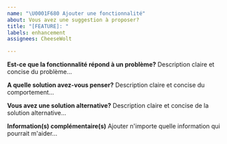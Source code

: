 ```yaml
---
name: "\U0001F680 Ajouter une fonctionnalité"
about: Vous avez une suggestion à proposer?
title: "[FEATURE]: "
labels: enhancement
assignees: CheeseWolt

---
```


**Est-ce que la fonctionnalité répond à un problème?**
Description claire et concise du problème…

**A quelle solution avez-vous penser?**
Description claire et concise du comportement…

**Vous avez une solution alternative?**
Description claire et concise de la solution alternative…

**Information(s) complémentaire(s)**
Ajouter n'importe quelle information qui pourrait m'aider...
